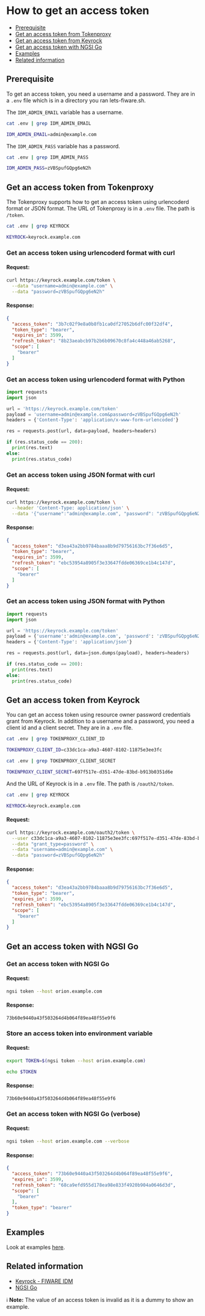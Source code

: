 # How to get an access token

-   [Prerequisite](#prerequisite)
-   [Get an access token from Tokenproxy](#get-an-access-token-from-tokenproxy)
-   [Get an access token from Keyrock](#get-an-access-token-from-keyrock)
-   [Get an access token with NGSI Go](#get-an-access-token-with-ngsi-go)
-   [Examples](#examples)
-   [Related information](#related-information)

## Prerequisite

To get an access token, you need a username and a password. They are in a `.env` file
which is in a directory you ran lets-fiware.sh.

The `IDM_ADMIN_EMAIL` variable has a username.

```bash
cat .env | grep IDM_ADMIN_EMAIL
```

```bash
IDM_ADMIN_EMAIL=admin@example.com
```

The `IDM_ADMIN_PASS` variable has a password.

```bash
cat .env | grep IDM_ADMIN_PASS
```

```bash
IDM_ADMIN_PASS=zVBSpufGQpg6eN2h
```

## Get an access token from Tokenproxy

The Tokenproxy supports how to get an access token using urlencoderd format or JSON format.
The URL of Tokenproxy is in a `.env` file. The path is `/token`.

```bash
cat .env | grep KEYROCK
```

```bash
KEYROCK=keyrock.example.com
```

### Get an access token using urlencoderd format with curl

#### Request:

```bash
curl https://keyrock.example.com/token \
  --data "username=admin@example.com" \
  --data "password=zVBSpufGQpg6eN2h"
```

#### Response:

```json
{
  "access_token": "3b7c02f9e8a0b8fb1ca0df27052b6dfc00f32df4",
  "token_type": "bearer",
  "expires_in": 3599,
  "refresh_token": "8b23aeabcb97b2b6b09670c8fa4c448a46ab5268",
  "scope": [
    "bearer"
  ]
}
```

### Get an access token using urlencoderd format with Python

```python
import requests
import json

url = 'https://keyrock.example.com/token'
payload = 'username=admin@example.com&password=zVBSpufGQpg6eN2h'
headers = {'Content-Type': 'application/x-www-form-urlencoded'}

res = requests.post(url, data=payload, headers=headers)

if (res.status_code == 200):
  print(res.text)
else:
  print(res.status_code)
```

### Get an access token using JSON format with curl

#### Request:

```bash
curl https://keyrock.example.com/token \
  --header 'Content-Type: application/json' \
  --data '{"username":"admin@example.com", "password": "zVBSpufGQpg6eN2h"}'
```

#### Response:

```json
{
  "access_token": "d3ea43a2bb9784baaa8b9d79756163bc7f36e6d5",
  "token_type": "bearer",
  "expires_in": 3599,
  "refresh_token": "ebc53954a8905f3e33647fdde06369ce1b4c147d",
  "scope": [
    "bearer"
  ]
}
```

### Get an access token using JSON format with Python

```python
import requests
import json

url = 'https://keyrock.example.com/token'
payload = {'username':'admin@example.com', 'password': 'zVBSpufGQpg6eN2h'}
headers = {'Content-Type': 'application/json'}

res = requests.post(url, data=json.dumps(payload), headers=headers)

if (res.status_code == 200):
  print(res.text)
else:
  print(res.status_code)
```

## Get an access token from Keyrock

You can get an access token using resource owner password credentials grant from Keyrock.
In addition to a username and a password, you need a client id and a client secret.
They are in a `.env` file.

```bash
cat .env | grep TOKENPROXY_CLIENT_ID
```

```bash
TOKENPROXY_CLIENT_ID=c33dc1ca-a9a3-4607-8102-11875e3ee3fc
```

```bash
cat .env | grep TOKENPROXY_CLIENT_SECRET
```

```bash
TOKENPROXY_CLIENT_SECRET=697f517e-d351-47de-83bd-b913b0351d6e
```

And the URL of Keyrock is in a `.env` file. The path is `/oauth2/token`.

```bash
cat .env | grep KEYROCK
```

```bash
KEYROCK=keyrock.example.com
```

#### Request:

```bash
curl https://keyrock.example.com/oauth2/token \
  --user c33dc1ca-a9a3-4607-8102-11875e3ee3fc:697f517e-d351-47de-83bd-b913b0351d6e \
  --data "grant_type=password" \
  --data "username=admin@example.com" \
  --data "password=zVBSpufGQpg6eN2h"
```

#### Response:

```json
{
  "access_token": "d3ea43a2bb9784baaa8b9d79756163bc7f36e6d5",
  "token_type": "bearer",
  "expires_in": 3599,
  "refresh_token": "ebc53954a8905f3e33647fdde06369ce1b4c147d",
  "scope": [
    "bearer"
  ]
}
```

## Get an access token with NGSI Go

### Get an access token with NGSI Go

#### Request:

```bash
ngsi token --host orion.example.com
```

#### Response:

```text
73b60e9440a43f503264d4b064f89ea48f55e9f6
```

### Store an access token into environment variable

#### Request:

```bash
export TOKEN=$(ngsi token --host orion.example.com)
```


```bash
echo $TOKEN
```

#### Response:

```text
73b60e9440a43f503264d4b064f89ea48f55e9f6
```

### Get an access token with NGSI Go (verbose)

#### Request:

```bash
ngsi token --host orion.example.com --verbose
```

#### Response:

```json
{
  "access_token": "73b60e9440a43f503264d4b064f89ea48f55e9f6",
  "expires_in": 3599,
  "refresh_token": "68ca9efd955d178ea98e833f4920b904a0646d3d",
  "scope": [
    "bearer"
  ],
  "token_type": "bearer"
}
```
## Examples

Look at examples [here](https://github.com/lets-fiware/FIWARE-Big-Bang/tree/main/examples/get-token).

## Related information

-   [Keyrock - FIWARE IDM](https://fiware-idm.readthedocs.io/)
-   [NGSI Go](https://ngsi-go.letsfiware.jp/)


:information_source: **Note:** The value of an access token is invalid as it is a dummy to show an example.
